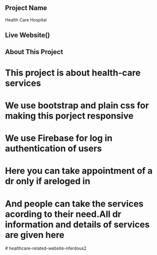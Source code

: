 ## Project Name
Health Care Hospital
## Live Website()
## About This Project
# This project is about health-care services
# We use bootstrap and plain css for making this porject responsive
# We use Firebase for log in authentication of users
 # Here you can take appointment of a dr only if areloged in
# And people can take the services acording to their need.All dr information and details of services are given here
#   h e a l t h c a r e - r e l a t e d - w e b s i t e - n f e r d o u s 2  
 